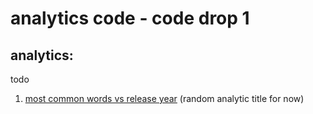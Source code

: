 # analytics code - code drop 1

## analytics:

todo

1. [most common words vs release year](/hw11/analytic1) (random analytic title for now)